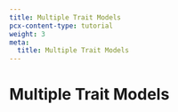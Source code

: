 ```yaml
---
title: Multiple Trait Models
pcx-content-type: tutorial
weight: 3
meta:
  title: Multiple Trait Models
---
```


# Multiple Trait Models